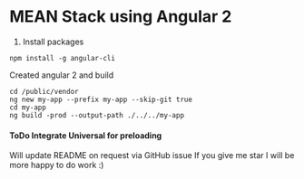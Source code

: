 # MEAN Stack using Angular 2

1) Install packages
```console
npm install -g angular-cli
```



Created angular 2 and build
```console
cd /public/vendor
ng new my-app --prefix my-app --skip-git true
cd my-app
ng build -prod --output-path ./../../my-app
```

#### ToDo Integrate Universal for preloading


Will update README on request via GitHub issue
If you give me star I will be more happy to do work :)

